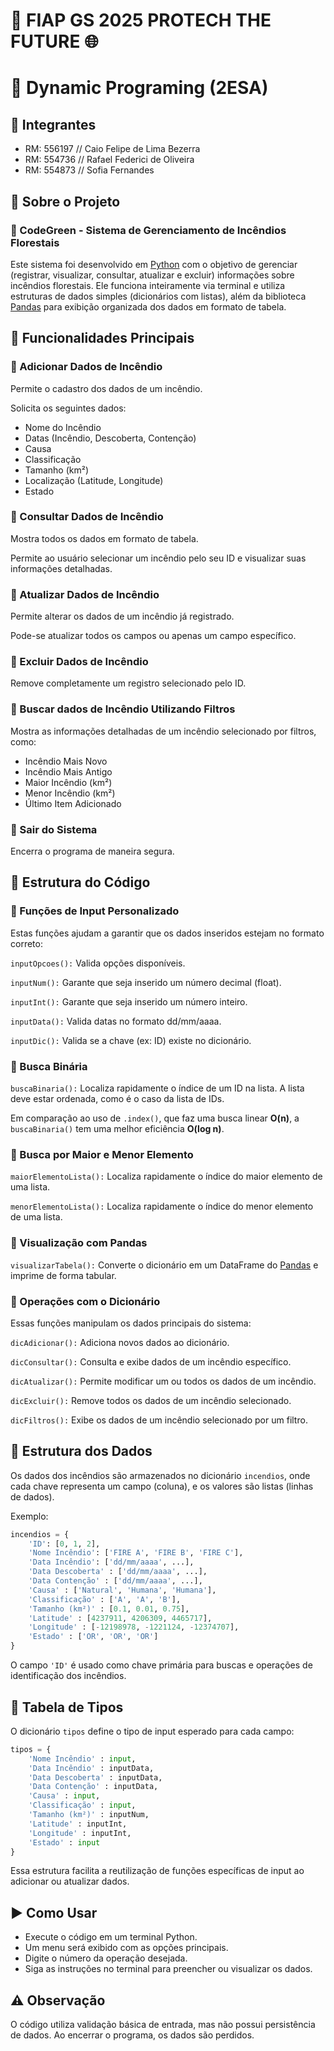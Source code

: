 # **🍃 FIAP GS 2025 PROTECH THE FUTURE 🌐**

# 🐍 Dynamic Programing (2ESA)

## 👥 Integrantes
- RM: 556197 // Caio Felipe de Lima Bezerra
- RM: 554736 // Rafael Federici de Oliveira
- RM: 554873 // Sofia Fernandes

## 📕 Sobre o Projeto

### 🍃 CodeGreen - Sistema de Gerenciamento de Incêndios Florestais

Este sistema foi desenvolvido em [Python](https://www.python.org/doc/) com o objetivo de gerenciar (registrar, visualizar, consultar, atualizar e excluir) informações sobre incêndios florestais. Ele funciona inteiramente via terminal e utiliza estruturas de dados simples (dicionários com listas), além da biblioteca [Pandas](https://pandas.pydata.org/) para exibição organizada dos dados em formato de tabela.

## 🧩 Funcionalidades Principais

### 🔸 Adicionar Dados de Incêndio

Permite o cadastro dos dados de um incêndio.

Solicita os seguintes dados:

- Nome do Incêndio
- Datas (Incêndio, Descoberta, Contenção)
- Causa
- Classificação
- Tamanho (km²)
- Localização (Latitude, Longitude)
- Estado

### 🔸 Consultar Dados de Incêndio

Mostra todos os dados em formato de tabela.

Permite ao usuário selecionar um incêndio pelo seu ID e visualizar suas informações detalhadas.

### 🔸 Atualizar Dados de Incêndio

Permite alterar os dados de um incêndio já registrado.

Pode-se atualizar todos os campos ou apenas um campo específico.

### 🔸 Excluir Dados de Incêndio

Remove completamente um registro selecionado pelo ID.

### 🔸 Buscar dados de Incêndio Utilizando Filtros

Mostra as informações detalhadas de um incêndio selecionado por filtros, como:

- Incêndio Mais Novo
- Incêndio Mais Antigo
- Maior Incêndio (km²)
- Menor Incêndio (km²)
- Último Item Adicionado

### 🔸 Sair do Sistema

Encerra o programa de maneira segura.

## 🧠 Estrutura do Código

### 🔹 Funções de Input Personalizado

Estas funções ajudam a garantir que os dados inseridos estejam no formato correto:

``` inputOpcoes(): ``` Valida opções disponíveis.

``` inputNum(): ``` Garante que seja inserido um número decimal (float).

``` inputInt(): ``` Garante que seja inserido um número inteiro.

``` inputData(): ``` Valida datas no formato dd/mm/aaaa.

``` inputDic(): ``` Valida se a chave (ex: ID) existe no dicionário.

### 🔹 Busca Binária

``` buscaBinaria(): ``` Localiza rapidamente o índice de um ID na lista. A lista deve estar ordenada, como é o caso da lista de IDs.

Em comparação ao uso de ``` .index() ```, que faz uma busca linear **O(n)**, a ``` buscaBinaria() ``` tem uma melhor eficiência **O(log n)**.

### 🔹 Busca por Maior e Menor Elemento

``` maiorElementoLista(): ``` Localiza rapidamente o índice do maior elemento de uma lista.

``` menorElementoLista(): ``` Localiza rapidamente o índice do menor elemento de uma lista.

### 🔹 Visualização com Pandas

``` visualizarTabela(): ``` Converte o dicionário em um DataFrame do [Pandas](https://pandas.pydata.org/) e imprime de forma tabular.

### 🔹 Operações com o Dicionário

Essas funções manipulam os dados principais do sistema:

``` dicAdicionar(): ``` Adiciona novos dados ao dicionário.

``` dicConsultar(): ``` Consulta e exibe dados de um incêndio específico.

``` dicAtualizar(): ``` Permite modificar um ou todos os dados de um incêndio.

``` dicExcluir(): ``` Remove todos os dados de um incêndio selecionado.

``` dicFiltros(): ``` Exibe os dados de um incêndio selecionado por um filtro.

## 🎲 Estrutura dos Dados

Os dados dos incêndios são armazenados no dicionário ``` incendios ```, onde cada chave representa um campo (coluna), e os valores são listas (linhas de dados).

Exemplo:

``` python
incendios = {
    'ID': [0, 1, 2],
    'Nome Incêndio': ['FIRE A', 'FIRE B', 'FIRE C'],
    'Data Incêndio': ['dd/mm/aaaa', ...],
    'Data Descoberta' : ['dd/mm/aaaa', ...],
    'Data Contenção' : ['dd/mm/aaaa', ...],
    'Causa' : ['Natural', 'Humana', 'Humana'],
    'Classificação' : ['A', 'A', 'B'],
    'Tamanho (km²)' : [0.1, 0.01, 0.75],
    'Latitude' : [4237911, 4206309, 4465717],
    'Longitude' : [-12198978, -1221124, -12374707],
    'Estado' : ['OR', 'OR', 'OR']
}
```

O campo ``` 'ID' ``` é usado como chave primária para buscas e operações de identificação dos incêndios.

## 📌 Tabela de Tipos

O dicionário ``` tipos ``` define o tipo de input esperado para cada campo:

``` python
tipos = {
    'Nome Incêndio' : input,
    'Data Incêndio' : inputData,
    'Data Descoberta' : inputData,
    'Data Contenção' : inputData,
    'Causa' : input,
    'Classificação' : input,
    'Tamanho (km²)' : inputNum,
    'Latitude' : inputInt,
    'Longitude' : inputInt,
    'Estado' : input
}
```

Essa estrutura facilita a reutilização de funções específicas de input ao adicionar ou atualizar dados.

## ▶️ Como Usar

- Execute o código em um terminal Python.
- Um menu será exibido com as opções principais.
- Digite o número da operação desejada.
- Siga as instruções no terminal para preencher ou visualizar os dados.

## ⚠️ Observação

O código utiliza validação básica de entrada, mas não possui persistência de dados. Ao encerrar o programa, os dados são perdidos.
